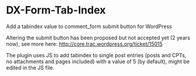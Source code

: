 DX-Form-Tab-Index
=================

Add a tabindex value to comment_form submit button for WordPress

Altering the submit button has been proposed but not accepted yet (2 years now), see more here: http://core.trac.wordpress.org/ticket/15015

The plugin uses JS to add tabindex to single post entries (posts and CPTs, no attachments and pages included) with a value of 5 (by default), might be edited in the JS file.
